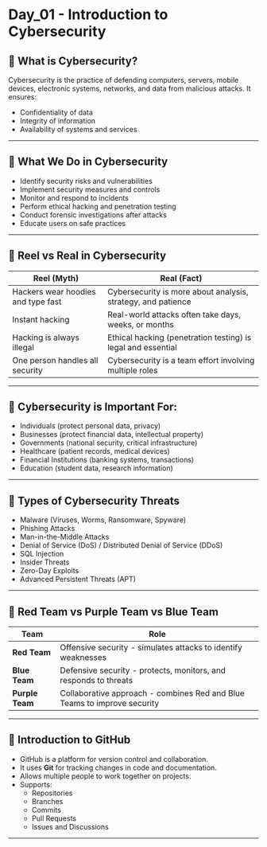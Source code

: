 # Day_01 - Introduction to Cybersecurity

## 📌 What is Cybersecurity?

Cybersecurity is the practice of defending computers, servers, mobile devices, electronic systems, networks, and data from malicious attacks. It ensures:

- Confidentiality of data
- Integrity of information
- Availability of systems and services

---

## 📌 What We Do in Cybersecurity

- Identify security risks and vulnerabilities
- Implement security measures and controls
- Monitor and respond to incidents
- Perform ethical hacking and penetration testing
- Conduct forensic investigations after attacks
- Educate users on safe practices

---

## 📌 Reel vs Real in Cybersecurity

| Reel (Myth) | Real (Fact) |
|--------------|-------------|
| Hackers wear hoodies and type fast | Cybersecurity is more about analysis, strategy, and patience |
| Instant hacking | Real-world attacks often take days, weeks, or months |
| Hacking is always illegal | Ethical hacking (penetration testing) is legal and essential |
| One person handles all security | Cybersecurity is a team effort involving multiple roles |

---

## 📌 Cybersecurity is Important For:

- Individuals (protect personal data, privacy)
- Businesses (protect financial data, intellectual property)
- Governments (national security, critical infrastructure)
- Healthcare (patient records, medical devices)
- Financial Institutions (banking systems, transactions)
- Education (student data, research information)

---

## 📌 Types of Cybersecurity Threats

- Malware (Viruses, Worms, Ransomware, Spyware)
- Phishing Attacks
- Man-in-the-Middle Attacks
- Denial of Service (DoS) / Distributed Denial of Service (DDoS)
- SQL Injection
- Insider Threats
- Zero-Day Exploits
- Advanced Persistent Threats (APT)

---

## 📌 Red Team vs Purple Team vs Blue Team

| Team | Role |
|------|------|
| **Red Team** | Offensive security - simulates attacks to identify weaknesses |
| **Blue Team** | Defensive security - protects, monitors, and responds to threats |
| **Purple Team** | Collaborative approach - combines Red and Blue Teams to improve security |

---

## 📌 Introduction to GitHub

- GitHub is a platform for version control and collaboration.
- It uses **Git** for tracking changes in code and documentation.
- Allows multiple people to work together on projects.
- Supports:
  - Repositories
  - Branches
  - Commits
  - Pull Requests
  - Issues and Discussions

---

